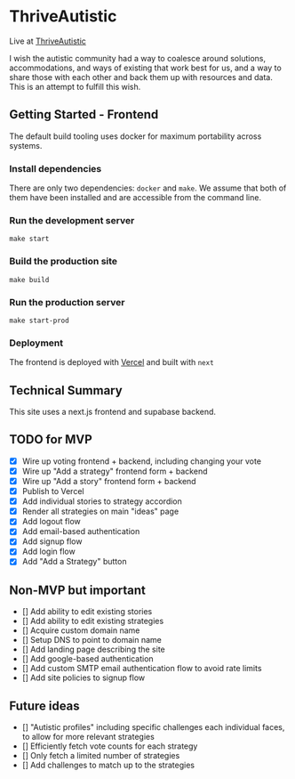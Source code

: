 # ThriveAutistic
Live at [ThriveAutistic](https://thriveautistic.vercel.app/strategies)

I wish the autistic community had a way to coalesce around solutions, accommodations, and ways of existing that work best for us, and a way to share those with each other and back them up with resources and data. This is an attempt to fulfill this wish.

## Getting Started - Frontend
The default build tooling uses docker for maximum portability across systems.

### Install dependencies
There are only two dependencies: `docker` and `make`. We assume that both of them have been installed and are accessible from the command line.

### Run the development server
```
make start
```

### Build the production site
```
make build
```

### Run the production server
```
make start-prod
```

### Deployment
The frontend is deployed with [Vercel](https://vercel.com/edmundsj/thriveautistic) and built with `next`

## Technical Summary
This site uses a next.js frontend and supabase backend.



## TODO for MVP
- [x] Wire up voting frontend + backend, including changing your vote
- [x] Wire up "Add a strategy" frontend form + backend
- [x] Wire up "Add a story" frontend form + backend
- [x] Publish to Vercel
- [x] Add individual stories to strategy accordion
- [x] Render all strategies on main "ideas" page
- [x] Add logout flow
- [x] Add email-based authentication
- [x] Add signup flow
- [x] Add login flow
- [x] Add "Add a Strategy" button

## Non-MVP but important
- [] Add ability to edit existing stories
- [] Add ability to edit existing strategies
- [] Acquire custom domain name
- [] Setup DNS to point to domain name
- [] Add landing page describing the site
- [] Add google-based authentication
- [] Add custom SMTP email authentication flow to avoid rate limits
- [] Add site policies to signup flow

## Future ideas
- [] "Autistic profiles" including specific challenges each individual faces, to allow for more relevant strategies
- [] Efficiently fetch vote counts for each strategy
- [] Only fetch a limited number of strategies
- [] Add challenges to match up to the strategies
